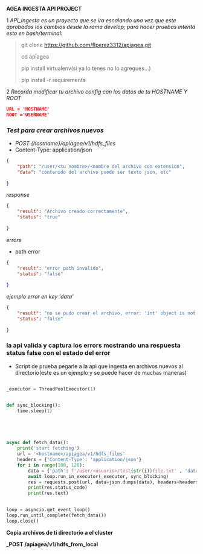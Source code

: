 __AGEA INGESTA API PROJECT__



1 *API_Ingesta es un proyecto que se ira escalando una vez que este aprobados los cambios desde la rama develop; para hacer pruebas intenta esto en bash/terminal*:

>git clone https://github.com/flperez3312/apiagea.git
>
>cd apiagea
>
>pip install virtualenv(si ya lo tenes no lo agregues...)
>
>pip install -r requirements

2 *Recorda modificar tu archivo config con los datos de tu HOSTNAME Y ROOT*

```JSON
URL = 'HOSTNAME'
ROOT ='USERNAME'
```

### *Test para crear archivos nuevos*
- *POST {hostname}/apiagea/v1/hdfs_files*
- Content-Type: application/json
```JSON
{
    "path": "/user/<tu nombre>/<nombre del archivo con extension",
    "data": "contenido del archivo puede ser texto json, etc"
    
}
```
*response*
        
```JSON
{
    "result": "Archivo creado correctamente",
    "status": "true"
    
}
```
*errors*
        
- path error
        
```JSON
{
    "result": "error path invalido",
    "status": "false"
    
}
```
*ejemplo  error en key 'data'*
        
```JSON
{
    "result": "no se pudo crear el archivo, error: 'int' object is not iterable ",
    "status": "false"
    
}
```
        
### la api valida y captura los errors mostrando una respuesta status false con el estado del error


- Script de prueba pegarle a la api que ingesta en archivos nuevos al directorio(este es un ejemplo y se puede hacer de muchas maneras) 
 
      
```PYTHON

_executor = ThreadPoolExecutor(1)


def sync_blocking():
    time.sleep(1)





async def fetch_data():
    print('start fetching')
    url = '<hostname>/apiagea/v1/hdfs_files'
    headers = {'Content-Type': 'application/json'}
    for i in range(100, 120):
        data = {'path': f'/user/<usuario>/test{str(i)}file.txt' , 'data': f'test_file{str(i)}.txt'}
        await loop.run_in_executor(_executor, sync_blocking)
        res = requests.post(url, data=json.dumps(data), headers=headers)
        print(res.status_code)
        print(res.text)
    

loop = asyncio.get_event_loop()
loop.run_until_complete(fetch_data())
loop.close()

```
        
**Copia archivos de ti directorio a el cluster**
        
      
_**POST <hostname>/apiagea/v1/hdfs_from_local**
      
      


  
